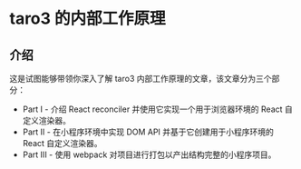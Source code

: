 # taro3 的内部工作原理

## 介绍

这是试图能够带领你深入了解 taro3 内部工作原理的文章，该文章分为三个部分：

* Part I - 介绍 React reconciler 并使用它实现一个用于浏览器环境的 React 自定义渲染器。
* Part II - 在小程序环境中实现 DOM API 并基于它创建用于小程序环境的 React 自定义渲染器。
* Part III - 使用 webpack 对项目进行打包以产出结构完整的小程序项目。
